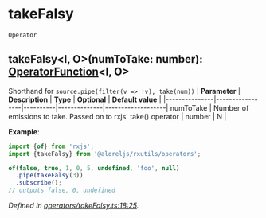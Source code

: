 # takeFalsy
`Operator`

## takeFalsy\<I, O>(numToTake: number): [OperatorFunction](https://rxjs.dev/api/index/interface/OperatorFunction)\<I, O>

Shorthand for <code>source.pipe(filter(v => !v), take(num))</code>
| **Parameter** | **Description** | **Type** | **Optional** | **Default value** |
|---------------|-----------------|----------|--------------|-------------------|
numToTake | Number of emissions to take. Passed on to rxjs' take() operator | number | N | 

**Example**:
```typescript
import {of} from 'rxjs';
import {takeFalsy} from '@aloreljs/rxutils/operators';

of(false, true, 1, 0, 5, undefined, 'foo', null)
  .pipe(takeFalsy(3))
  .subscribe();
// outputs false, 0, undefined
```

*Defined in [operators/takeFalsy.ts:18:25](https://github.com/Alorel/rxutils/blob/71e6a12/src/operators/takeFalsy.ts#L18).*